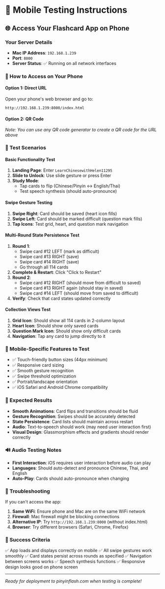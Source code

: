 # 📱 Mobile Testing Instructions

## 🌐 Access Your Flashcard App on Phone

### Your Server Details
- **Mac IP Address**: `192.168.1.239`
- **Port**: `8000`
- **Server Status**: ✅ Running on all network interfaces

### 📲 How to Access on Your Phone

#### Option 1: Direct URL
Open your phone's web browser and go to:
```
http://192.168.1.239:8000/index.html
```

#### Option 2: QR Code
*Note: You can use any QR code generator to create a QR code for the URL above*

### 🔧 Test Scenarios

#### Basic Functionality Test
1. **Landing Page**: Enter `LearnChinesewithHelen11295`
2. **Slide to Unlock**: Use slide gesture or press Enter
3. **Study Mode**: 
   - Tap cards to flip (Chinese/Pinyin ↔ English/Thai)
   - Test speech synthesis (should auto-pronounce)

#### Swipe Gesture Testing
1. **Swipe Right**: Card should be saved (heart icon fills)
2. **Swipe Left**: Card should be marked difficult (question mark fills)
3. **Tap Icons**: Test grid, heart, and question mark navigation

#### Multi-Round State Persistence Test
1. **Round 1**: 
   - Swipe card #12 LEFT (mark as difficult)
   - Swipe card #13 RIGHT (save)
   - Swipe card #14 RIGHT (save)
   - Go through all 114 cards
2. **Complete & Restart**: Click "Click to Restart"
3. **Round 2**:
   - Swipe card #12 RIGHT (should move from difficult to saved)
   - Swipe card #13 RIGHT again (should stay in saved)
   - Swipe card #14 LEFT (should move from saved to difficult)
4. **Verify**: Check that card states updated correctly

#### Collection Views Test
1. **Grid Icon**: Should show all 114 cards in 2-column layout
2. **Heart Icon**: Should show only saved cards
3. **Question Mark Icon**: Should show only difficult cards
4. **Navigation**: Tap any card to jump directly to it

### 📱 Mobile-Specific Features to Test
- ✅ Touch-friendly button sizes (44px minimum)
- ✅ Responsive card sizing
- ✅ Smooth gesture recognition
- ✅ Swipe threshold optimization
- ✅ Portrait/landscape orientation
- ✅ iOS Safari and Android Chrome compatibility

### 🎯 Expected Results
- **Smooth Animations**: Card flips and transitions should be fluid
- **Gesture Recognition**: Swipes should be accurately detected
- **State Persistence**: Card lists should maintain across restart
- **Audio**: Text-to-speech should work (may need user interaction first)
- **Visual Design**: Glassmorphism effects and gradients should render correctly

### 🔊 Audio Testing Notes
- **First Interaction**: iOS requires user interaction before audio can play
- **Languages**: Should auto-detect and pronounce Chinese, Thai, and English
- **Auto-Play**: Cards should auto-pronounce when changing

### 🚨 Troubleshooting
If you can't access the app:
1. **Same WiFi**: Ensure phone and Mac are on the same WiFi network
2. **Firewall**: Mac firewall might be blocking connections
3. **Alternative IP**: Try `http://192.168.1.239:8000` (without index.html)
4. **Browser**: Try different browsers (Safari, Chrome, Firefox)

### 🎉 Success Criteria
✅ App loads and displays correctly on mobile
✅ All swipe gestures work smoothly
✅ Card states persist across rounds as specified
✅ Navigation between screens works
✅ Speech synthesis functions
✅ Responsive design looks good on phone screen

---
*Ready for deployment to pinyinflash.com when testing is complete!*
